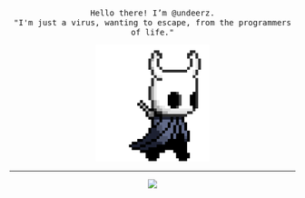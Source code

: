 <p align="center">
  <br>
  <samp>
    Hello there! I’m @undeerz.
    <br>"I'm just a virus, wanting to escape, from the programmers of life."<br>
</samp>
  
 <div align="center">
   <img src="https://raw.githubusercontent.com/TanZng/TanZng/master/assets/hollor_knight3.gif" width="200"/>
 </div>  
</p>
  
---

<div align="center" >
  <img src="https://img.shields.io/badge/Linux%20Mint-87CF3E?style=for-the-badge&logo=Linux%20Mint&logoColor=white">
</div>
